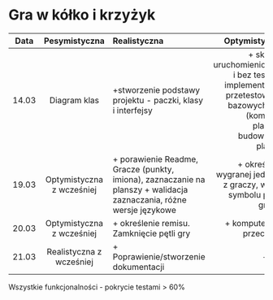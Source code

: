 
# Gra w kółko i krzyżyk

|Data  |Pesymistyczna|Realistyczna|Optymistyczna|
:-------------------:|:-------------------:|:-------------------|-------------------:
|14.03|Diagram klas|+stworzenie podstawy projektu - paczki, klasy i interfejsy|+ skrypty uruchomieniowe(z i bez testów), implementacja i przetestowanie bazowych klas (komórka, plansza, budowniczy plansz)
|19.03|Optymistyczna z wcześniej|+ porawienie Readme, Gracze (punkty, imiona), zaznaczanie na planszy + walidacja zaznaczania, różne wersje językowe|+ określenie wygranej jednego z graczy, wybór symbolu przez gracza
|20.03|Optymistyczna z wcześniej|+ określenie remisu. Zamknięcie pętli gry|+ komputerowy przeciwnik
|21.03|Realistyczna z wcześniej|+ Poprawienie/stworzenie dokumentacji| + GUI

Wszystkie funkcjonalności - pokrycie testami > 60%

